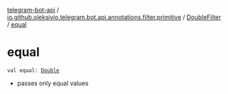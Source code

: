 [telegram-bot-api](../../index.md) / [io.github.oleksivio.telegram.bot.api.annotations.filter.primitive](../index.md) / [DoubleFilter](index.md) / [equal](./equal.md)

# equal

`val equal: `[`Double`](https://kotlinlang.org/api/latest/jvm/stdlib/kotlin/-double/index.html)
* passes only equal values
